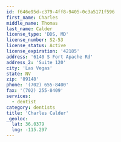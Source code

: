 ```yaml
---
id: f646e95d-c379-4ff8-9405-0c3a5171f596
first_name: Charles
middle_name: Thomas
last_name: Calder
license_type: 'DDS, MD'
license_number: S2-53
license_status: Active
license_expiration: '42185'
address: '6140 S Fort Apache Rd'
address_2: 'Suite 120'
city: 'Las Vegas'
state: NV
zip: '89148'
phone: '(702) 655-8400'
fax: '(702) 255-8409'
services:
  - dentist
category: dentists
title: 'Charles Calder'
_geoloc:
  lat: 36.0379
  lng: -115.297
---
```

